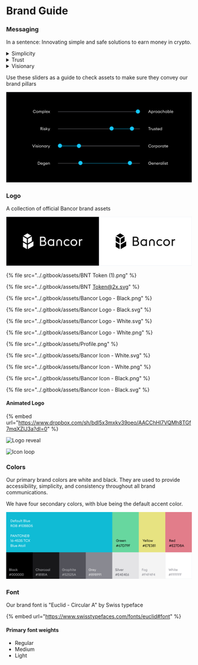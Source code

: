 # Brand Guide

### Messaging

In a sentence: Innovating simple and safe solutions to earn money in crypto.

<details>

<summary>Simplicity</summary>

* Intuitive&#x20;

<!---->

* Easy&#x20;

<!---->

* No Assumed Skill&#x20;

<!---->

* Automated&#x20;

<!---->

* Approachable

</details>

<details>

<summary>Trust</summary>

* Safe ( Technically and financially)&#x20;

<!---->

* Human&#x20;

<!---->

* Proven&#x20;

<!---->

* Transparent

</details>

<details>

<summary>Visionary</summary>

* Cutting edge innovation&#x20;

<!---->

* Reinventing&#x20;

<!---->

* Disruptive&#x20;

<!---->

* Counter culture&#x20;

<!---->

* Smart

</details>

Use these sliders as a guide to check assets to make sure they convey our brand pillars

![](<../.gitbook/assets/Bancor Messaging Spectrum.png>)

### Logo

A collection of official Bancor brand assets

![Bancor Logo on black and white backgrounds](<../.gitbook/assets/image (6).png>)

{% file src="../.gitbook/assets/BNT Token (1).png" %}

{% file src="../.gitbook/assets/BNT Token@2x.svg" %}

{% file src="../.gitbook/assets/Bancor Logo - Black.png" %}

{% file src="../.gitbook/assets/Bancor Logo - Black.svg" %}

{% file src="../.gitbook/assets/Bancor Logo - White.svg" %}

{% file src="../.gitbook/assets/Bancor Logo - White.png" %}

{% file src="../.gitbook/assets/Profile.png" %}

{% file src="../.gitbook/assets/Bancor Icon - White.svg" %}

{% file src="../.gitbook/assets/Bancor Icon - White.png" %}

{% file src="../.gitbook/assets/Bancor Icon - Black.png" %}

{% file src="../.gitbook/assets/Bancor Icon - Black.svg" %}

#### Animated Logo

{% embed url="https://www.dropbox.com/sh/bdl5x3mxkv39oeo/AACChHl7VQMh8TGf7mqXZlJ3a?dl=0" %}

![Logo reveal](https://media0.giphy.com/media/WpabJ5K9P5lQMDXxsu/giphy.gif)

![Icon loop](https://media1.giphy.com/media/U8OLbH2iyNaBjKSrgg/giphy.gif)



### Colors

Our primary brand colors are white and black. They are used to provide accessibility, simplicity, and consistency throughout all brand communications.

We have four secondary colors, with blue being the default accent color.

![](<../.gitbook/assets/Bancor Colors.png>)

### Font

Our brand font is "Euclid - Circular A" by Swiss typeface

{% embed url="https://www.swisstypefaces.com/fonts/euclid#font" %}

#### Primary font weights

* Regular
* Medium
* Light



